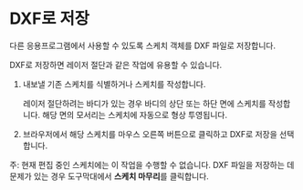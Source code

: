 DXF로 저장
=======

다른 응용프로그램에서 사용할 수 있도록 스케치 객체를 DXF 파일로 저장합니다.

DXF로 저장하면 레이저 절단과 같은 작업에 유용할 수 있습니다.

1.  내보낼 기존 스케치를 식별하거나 스케치를 작성합니다.
    
    레이저 절단하려는 바디가 있는 경우 바디의 상단 또는 하단 면에 스케치를 작성합니다. 해당 면의 모서리는 스케치에 자동으로 형상 투영됩니다.
    
2.  브라우저에서 해당 스케치를 마우스 오른쪽 버튼으로 클릭하고 DXF로 저장을 선택합니다.
    

주: 현재 편집 중인 스케치에는 이 작업을 수행할 수 없습니다. DXF 파일을 저장하는 데 문제가 있는 경우 도구막대에서 **스케치 마무리**를 클릭합니다.